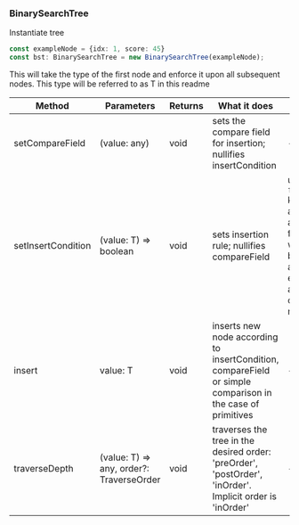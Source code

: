 ### BinarySearchTree

Instantiate tree
```typescript
const exampleNode = {idx: 1, score: 45}
const bst: BinarySearchTree = new BinarySearchTree(exampleNode);
```
This will take the type of the first node and enforce it upon all subsequent nodes. This type will be referred to as T in this readme

Method | Parameters | Returns | What it does | Notes
--- | --- | --- | --- | ---
setCompareField | (value: any) | void | sets the compare field for insertion; nullifies insertCondition | -
setInsertCondition | (value: T) => boolean | void | sets insertion rule; nullifies compareField | use the ```function``` keyword as an arrow function will not behave as expected as a class method
insert | value: T | void | inserts new node according to insertCondition, compareField or simple comparison in the case of primitives | -
traverseDepth | (value: T) => any, order?: TraverseOrder | void | traverses the tree in the desired order: 'preOrder', 'postOrder', 'inOrder'. Implicit order is 'inOrder' | -